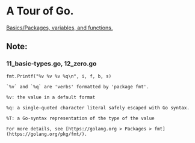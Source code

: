 # A Tour of Go. 

[Basics/Packages, variables, and functions.](https://go-tour-jp.appspot.com/basics/1)


## Note:

### 11_basic-types.go, 12_zero.go

`fmt.Printf("%v %v %v %q\n", i, f, b, s)`

	`%v` and `%q` are 'verbs' formatted by 'package fmt'.
	
	%v: the value in a default format

	%q: a single-quoted character literal safely escaped with Go syntax.
	
	%T: a Go-syntax representation of the type of the value

	For more details, see [https://golang.org > Packages > fmt](https://golang.org/pkg/fmt/).

